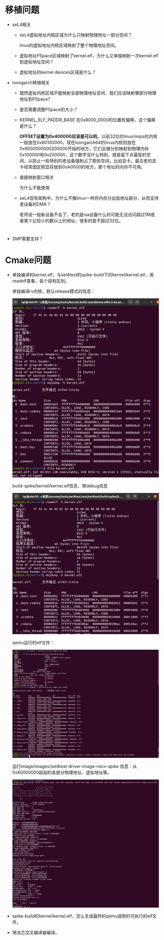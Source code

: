 # 移植问题

* seL4相关

  * seL4虚拟地址内核区域为什么只映射物理地址一部分空间？

    linux的虚拟地址内核区域映射了整个物理地址空间。

  * 虚拟地址PSpace区域映射了kernel.elf，为什么又单独映射一次kernel elf到虚拟地址空间？
  * 虚拟地址的kernel devices区域是什么？

* loongarch移植相关

  * 既然虚拟内核区域不能映射全部物理地址空间，我们应该映射哪部分物理地址到PSpace?

  * 是否需要调整PSpace的大小？

  * KERNEL_ELF_PADDR_BASE 在0x8000_0000的位置有偏移，这个偏移是什么？

    **OFFSET设置为0x400000应该是可以的**。以前32位的linux/mips的内核一般放在0x80100000，现在loongarch64的linux内核则放在0x9000000000200000开始的地方，它们会被分别映射到物理内存0x100000和0x200000，这个数字没什么特别，就是留下点最低的空间，以防止一些特别的老设备强制占了那些空间。比如显卡，最古老的显卡经常固定把显存放到0xA0000的地方，那个地址的内存不可用。

  * 直接映射窗口相关

    为什么不能使用

  * seL4现有架构中，为什么不像linux一样将内存分出低地址部分，从而支持老设备的DMA？

    老师说一般新设备不会了，老的是isa设备什么的可能无法访问超过1M或者某个比较小的数以上的地址，很多的是不超过32位。



# 

* SMP需要支持？



# Cmake问题

* 单独编译的kernel.elf，与sel4test的spike-build下的kernel/kernel.elf，用readelf查看，各个段有区别。

  单独编译rv内核，默认release模式的信息：

  ![image-20220402212922271](images/TODO-seL4-LA%E7%9A%84%E9%97%AE%E9%A2%98.assets/image-20220402212922271.png)

  

  build-spike/kernel/kernel.elf信息，带debug信息

  ![image-20220402213005547](images/TODO-seL4-LA%E7%9A%84%E9%97%AE%E9%A2%98.assets/image-20220402213005547.png)

  qemu运行的elf文件：

  ![image-20220402213346407](images/TODO-seL4-LA%E7%9A%84%E9%97%AE%E9%A2%98.assets/image-20220402213346407.png)

  

  运行image/images/sel4test-driver-image-riscv-spike 信息：从0x80000000起始的各部分物理地址、虚拟地址等。

  ![image-20220402213924995](images/TODO-seL4-LA%E7%9A%84%E9%97%AE%E9%A2%98.assets/image-20220402213924995.png)

* spike-build的kernel/kernel.elf，怎么生成最终的qemu调用的可执行的elf文件。
* 用龙芯交叉编译器编译。













